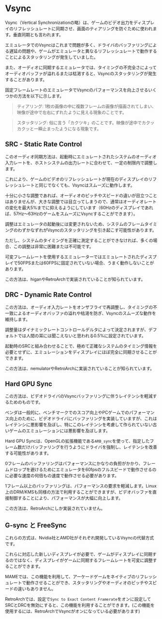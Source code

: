 # Vsync

Vsync（Vertical Synchronizationの略）は、ゲームのビデオ出力をディスプレイのリフレッシュレートに同期させ、画面のティアリングを防ぐために使われます。垂直同期とも言われます。

エミュレータでのVsyncはこれまで問題が多く、ドライバのバッファリングによる遅延の問題や、ゲームがエミュレータと異なるリフレッシュレートで動作することによるスタッタリングが発生していました。

また、オーディオに同期するエミュレータでは、タイミングの不完全さによってオーディオバッファが溢れるまたは枯渇すると、Vsyncのスタッタリングが発生することがあります。

固定フレームレートのエミュレータでVsyncのパフォーマンスを向上させるいくつかの方法を以下に示します。

> ティアリング: 1枚の画像の中に複数フレームの画像が描画されてしまい、映像が途中で左右にずれたように見える現象のことです。

> スタッタリング: 俗に言う「カクツキ」のことです。映像が途中でカクッカクッと一瞬止まったようになる現象です。

## SRC - Static Rate Control

このオーディオ同期方法は、起動時にエミュレートされたシステムのオーディオ入力レートを、ホストシステムの出力レートに合わせて、一定の制限内で調整します。

これにより、ゲームのビデオのリフレッシュレートが現在のディスプレイのリフレッシュレートと同じでなくても、Vsyncはスムーズに動作します。

十分に小さな調整であれば、オーディオのピッチやスピードの違いが目立つことはありませんが、大きな調整では目立ってしまうので、通常はオーディオレートの変化を最大5%までに抑えるようにしています（60Hzのディスプレイであれば、57Hz～63HzのゲームをスムーズにVsyncすることができます）。

調整はエミュレータの起動後には変更されないため、システムのフレームタイミングのわずかなずれがVsyncのスタッタリングを引き起こす可能性があります。

ただし、システムのタイミングを正確に測定することができなければ、多くの場合、この調整は非常に困難または不可能です。

可変フレームレートを使用するエミュレーターではエミュレートされたディスプレイで50FPSまたは60FPSに固定されていない場合、うまく動作しないことがあります。

この方法は、higanやRetroArchで実装されていることが知られています。

## DRC - Dynamic Rate Control

この方法は、オーディオ入力レートをオンザフライで再調整し、タイミングの不一致によるオーディオバッファの溢れや枯渇を防ぎ、Vsyncのスムーズな動作を維持します。

調整量はダイナミックレートコントロールデルタによって決定されますが、デフォルトでは人間の耳には聞こえないと思われる0.5%に設定されています。

起動時のSRCと組み合わせることで、極めて正確なシステムのタイミング情報を必要とせずに、エミュレーションをディスプレイにほぼ完全に同期させることができます。

この方法は、nemulatorやRetroArchに実装されていることが知られています。

## Hard GPU Sync

この方法は、ビデオドライバのVsyncバッファリングに伴うレイテンシを軽減するためのものです。

ベンダは一般的に、ベンチマークでのスコア向上やPCゲームでのパフォーマンス向上のために、ビデオドライバにバッファリングを実装していますが、これはレイテンシに悪影響を及ぼし、特にこのレイテンシを考慮して作られていない古いゲームのエミュレーションには悪影響を及ぼします。

Hard GPU Syncは、OpenGLの拡張機能である`ARB_sync`を使って、指定したフレーム数だけバッファリングを行うようにドライバを強制し、レイテンシを改善する可能性があります。

0フレームのバッファリングはパフォーマンスにかなりの負担がかかり、フレームドロップを避けるためにエミュレータを60fpsのフルスピードで動作させるのに必要な速度の何倍もの速度で動作させる必要があります。

1フレーム以上のバッファリングは、パフォーマンスの要求を軽減します。Linux上のDRM/KMSも同様の方法で利用することができますが、ビデオバッファを直接制御することにより、パフォーマンスが大幅に向上します。

この方法は、RetroArchにしか実装されていません。

## G-sync と FreeSync

これらの方式は、Nvidia社とAMD社がそれぞれ開発しているVsyncの代替方式です。

これらに対応した新しいディスプレイが必要で、ゲームがディスプレイに同期するのではなく、ディスプレイがゲームに同期するフレームレートを可変に調整することができます。

MAMEでは、この機能を利用して、アーケードゲームをネイティブのリフレッシュレートで動作させることができ、スタッタリングやオーディオのピッチやスピードの違いもありません。

RetroArchでは、設定で`Sync to Exact Content Framerate`をオンに設定してSRCとDRCを無効にすると、この機能を利用することができます。(この機能を使用するには、RetroArchでVsyncがオンになっている必要があります)

